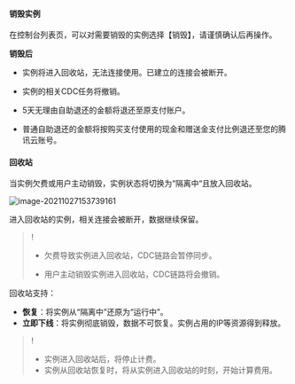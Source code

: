 #### 销毁实例

在控制台列表页，可以对需要销毁的实例选择【销毁】，请谨慎确认后再操作。

**销毁后**

- 实例将进入回收站，无法连接使用。已建立的连接会被断开。

- 实例的相关CDC任务将撤销。

- 5天无理由自助退还的金额将退还至原支付账户。

- 普通自助退还的金额将按购买支付使用的现金和赠送金支付比例退还至您的腾讯云账号。



#### 回收站

当实例欠费或用户主动销毁，实例状态将切换为“隔离中“且放入回收站。

![image-20211027153739161](https://qcloudimg.tencent-cloud.cn/raw/04003d1bdf75c310cc929b59c94257be.png)

进入回收站的实例，相关连接会被断开，数据继续保留。

> !
>
> - 欠费导致实例进入回收站，CDC链路会暂停同步。
>
> - 用户主动销毁实例进入回收站，CDC链路将会撤销。

回收站支持：

- **恢复**：将实例从“隔离中”还原为“运行中”。
- **立即下线**：将实例彻底销毁，数据不可恢复。实例占用的IP等资源得到释放。

> !
>
> - 实例进入回收站后，将停止计费。
> - 实例从回收站恢复时，将从实例进入回收站的时刻，开始计算费用。